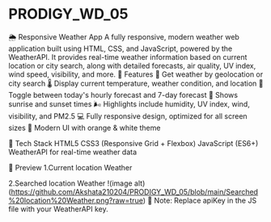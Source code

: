 # PRODIGY_WD_05
🌦️ Responsive Weather App
A fully responsive, modern weather web application built using HTML, CSS, and JavaScript, powered by the WeatherAPI. It provides real-time weather information based on current location or city search, along with detailed forecasts, air quality, UV index, wind speed, visibility, and more.
🔧 Features
📍 Get weather by geolocation or city search
🌡️ Display current temperature, weather condition, and location
📅 Toggle between today's hourly forecast and 7-day forecast
🌇 Shows sunrise and sunset times
🌬️ Highlights include humidity, UV index, wind, visibility, and PM2.5
💻 Fully responsive design, optimized for all screen sizes
🎨 Modern UI with orange & white theme

🚀 Tech Stack
HTML5
CSS3 (Responsive Grid + Flexbox)
JavaScript (ES6+)
WeatherAPI for real-time weather data

📸 Preview
1.Current location Weather 

2.Searched location Weather
!(image alt)(https://github.com/Akshata210204/PRODIGY_WD_05/blob/main/Searched%20location%20Weather.png?raw=true)
🔑 Note: Replace apiKey in the JS file with your WeatherAPI key.
